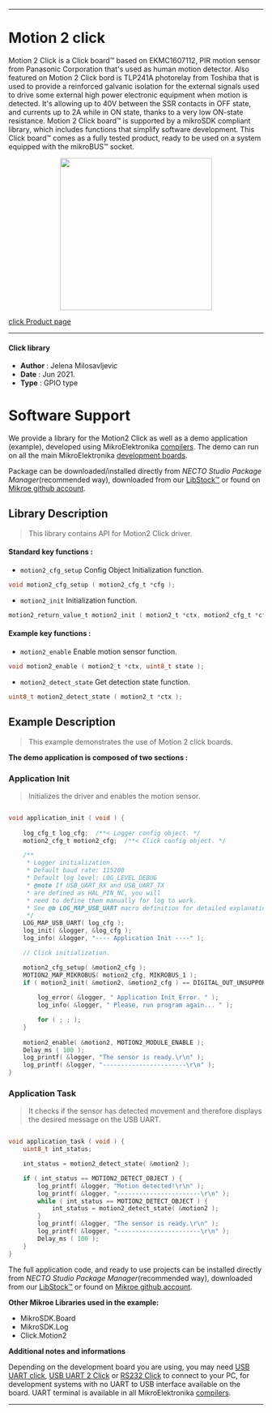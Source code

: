 
---
# Motion 2 click

Motion 2 Click is a Click board™ based on EKMC1607112, PIR motion sensor from Panasonic Corporation that's used as human motion detector. Also featured on Motion 2 Click bord is TLP241A photorelay from Toshiba that is used to provide a reinforced galvanic isolation for the external signals used to drive some external high power electronic equipment when motion is detected. It's allowing up to 40V between the SSR contacts in OFF state, and currents up to 2A while in ON state, thanks to a very low ON-state resistance.
Motion 2 Click board™ is supported by a mikroSDK compliant library, which includes functions that simplify software development. This Click board™ comes as a fully tested product, ready to be used on a system equipped with the mikroBUS™ socket.

<p align="center">
  <img src="https://download.mikroe.com/images/click_for_ide/motion2_click.png" height=300px>
</p>

[click Product page](https://www.mikroe.com/motion-2-click)

---


#### Click library

- **Author**        : Jelena Milosavljevic
- **Date**          : Jun 2021.
- **Type**          : GPIO type


# Software Support

We provide a library for the Motion2 Click
as well as a demo application (example), developed using MikroElektronika
[compilers](https://www.mikroe.com/necto-studio).
The demo can run on all the main MikroElektronika [development boards](https://www.mikroe.com/development-boards).

Package can be downloaded/installed directly from *NECTO Studio Package Manager*(recommended way), downloaded from our [LibStock&trade;](https://libstock.mikroe.com) or found on [Mikroe github account](https://github.com/MikroElektronika/mikrosdk_click_v2/tree/master/clicks).

## Library Description

> This library contains API for Motion2 Click driver.

#### Standard key functions :

- `motion2_cfg_setup` Config Object Initialization function.
```c
void motion2_cfg_setup ( motion2_cfg_t *cfg );
```

- `motion2_init` Initialization function.
```c
motion2_return_value_t motion2_init ( motion2_t *ctx, motion2_cfg_t *cfg );
```

#### Example key functions :

- `motion2_enable` Enable motion sensor function.
```c
void motion2_enable ( motion2_t *ctx, uint8_t state );
```

- `motion2_detect_state` Get detection state function.
```c
uint8_t motion2_detect_state ( motion2_t *ctx );
```

## Example Description

> This example demonstrates the use of Motion 2 click boards.

**The demo application is composed of two sections :**

### Application Init

> Initializes the driver and enables the motion sensor.

```c

void application_init ( void ) {
   
    log_cfg_t log_cfg;  /**< Logger config object. */
    motion2_cfg_t motion2_cfg;  /**< Click config object. */

    /** 
     * Logger initialization.
     * Default baud rate: 115200
     * Default log level: LOG_LEVEL_DEBUG
     * @note If USB_UART_RX and USB_UART_TX 
     * are defined as HAL_PIN_NC, you will 
     * need to define them manually for log to work. 
     * See @b LOG_MAP_USB_UART macro definition for detailed explanation.
     */
    LOG_MAP_USB_UART( log_cfg );
    log_init( &logger, &log_cfg );
    log_info( &logger, "---- Application Init ----" );

    // Click initialization.

    motion2_cfg_setup( &motion2_cfg );
    MOTION2_MAP_MIKROBUS( motion2_cfg, MIKROBUS_1 );
    if ( motion2_init( &motion2, &motion2_cfg ) == DIGITAL_OUT_UNSUPPORTED_PIN ) {
       
        log_error( &logger, " Application Init Error. " );
        log_info( &logger, " Please, run program again... " );

        for ( ; ; );
    }
    
    motion2_enable( &motion2, MOTION2_MODULE_ENABLE );
    Delay_ms ( 100 );
    log_printf( &logger, "The sensor is ready.\r\n" );
    log_printf( &logger, "-----------------------\r\n" );
}

```

### Application Task

> It checks if the sensor has detected movement and therefore displays the desired message on the USB UART.

```c

void application_task ( void ) {  
    uint8_t int_status;

    int_status = motion2_detect_state( &motion2 );

    if ( int_status == MOTION2_DETECT_OBJECT ) {
        log_printf( &logger, "Motion detected!\r\n" );
        log_printf( &logger, "-----------------------\r\n" );
        while ( int_status == MOTION2_DETECT_OBJECT ) {
            int_status = motion2_detect_state( &motion2 );
        }
        log_printf( &logger, "The sensor is ready.\r\n" );
        log_printf( &logger, "-----------------------\r\n" );
        Delay_ms ( 100 );
    }
}

```

The full application code, and ready to use projects can be installed directly from *NECTO Studio Package Manager*(recommended way), downloaded from our [LibStock&trade;](https://libstock.mikroe.com) or found on [Mikroe github account](https://github.com/MikroElektronika/mikrosdk_click_v2/tree/master/clicks).

**Other Mikroe Libraries used in the example:**

- MikroSDK.Board
- MikroSDK.Log
- Click.Motion2

**Additional notes and informations**

Depending on the development board you are using, you may need
[USB UART click](https://www.mikroe.com/usb-uart-click),
[USB UART 2 Click](https://www.mikroe.com/usb-uart-2-click) or
[RS232 Click](https://www.mikroe.com/rs232-click) to connect to your PC, for
development systems with no UART to USB interface available on the board. UART
terminal is available in all MikroElektronika
[compilers](https://shop.mikroe.com/compilers).

---
